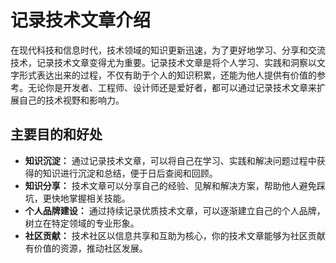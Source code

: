 # 记录技术文章介绍

在现代科技和信息时代，技术领域的知识更新迅速，为了更好地学习、分享和交流技术，记录技术文章变得尤为重要。记录技术文章是将个人学习、实践和洞察以文字形式表达出来的过程，不仅有助于个人的知识积累，还能为他人提供有价值的参考。无论你是开发者、工程师、设计师还是爱好者，都可以通过记录技术文章来扩展自己的技术视野和影响力。

## 主要目的和好处

- **知识沉淀：** 通过记录技术文章，可以将自己在学习、实践和解决问题过程中获得的知识进行沉淀和总结，便于日后查阅和回顾。
- **知识分享：** 技术文章可以分享自己的经验、见解和解决方案，帮助他人避免踩坑，更快地掌握相关技能。
- **个人品牌建设：** 通过持续记录优质技术文章，可以逐渐建立自己的个人品牌，树立在特定领域的专业形象。
- **社区贡献：** 技术社区以信息共享和互助为核心，你的技术文章能够为社区贡献有价值的资源，推动社区发展。